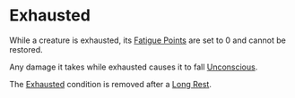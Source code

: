# Exhausted

While a creature is exhausted, its [Fatigue Points](../../Player%20Characters/Derived%20Statistics/Fatigue%20Points.md) are set to 0 and cannot be restored.

Any damage it takes while exhausted causes it to fall [Unconscious](Unconscious.md).

The [Exhausted]() condition is removed after a [Long Rest](../Exploration/Resting.md#Long%20Rest).
